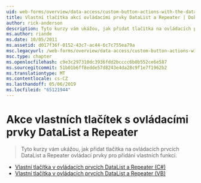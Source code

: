 ```yaml
---
uid: web-forms/overview/data-access/custom-button-actions-with-the-datalist-and-repeater/index
title: Vlastní tlačítka akcí ovládacími prvky DataList a Repeater | Dokumentace Microsoftu
author: rick-anderson
description: Tyto kurzy vám ukážou, jak přidat tlačítka na ovládacích prvcích DataList a Repeater ovládací prvky pro přidání vlastních funkcí.
ms.author: riande
ms.date: 10/05/2011
ms.assetid: d017f36f-0152-43c7-ac44-6c7c755ea79a
msc.legacyurl: /web-forms/overview/data-access/custom-button-actions-with-the-datalist-and-repeater
msc.type: chapter
ms.openlocfilehash: c9e3c297310dc3936fdd2bcccc6b0b552ce6e587
ms.sourcegitcommit: 51b01b6ff8edde57d8243e4da28c9f1e7f1962b2
ms.translationtype: MT
ms.contentlocale: cs-CZ
ms.lasthandoff: 05/06/2019
ms.locfileid: "65121944"
---
```

# <a name="custom-button-actions-with-the-datalist-and-repeater"></a>Akce vlastních tlačítek s ovládacími prvky DataList a Repeater

> Tyto kurzy vám ukážou, jak přidat tlačítka na ovládacích prvcích DataList a Repeater ovládací prvky pro přidání vlastních funkcí.

- [Vlastní tlačítka v ovládacích prvcích DataList a Repeater (C#)](custom-buttons-in-the-datalist-and-repeater-cs.md)
- [Vlastní tlačítka v ovládacích prvcích DataList a Repeater (VB)](custom-buttons-in-the-datalist-and-repeater-vb.md)
